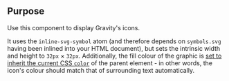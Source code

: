 ## Purpose

Use this component to display Gravity's icons.

It uses the `inline-svg-symbol` atom (and therefore depends on `symbols.svg` having been inlined into your HTML document), but sets the intrinsic width and height to `32px` × `32px`. Additionally, the fill colour of the graphic is [set to inherit the current CSS `color`](https://css-tricks.com/cascading-svg-fill-color/) of the parent element - in other words, the icon's colour should match that of surrounding text automatically.
